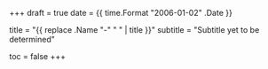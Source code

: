+++
draft = true
date  = {{ time.Format "2006-01-02" .Date }}

title    = "{{ replace .Name "-" " " | title }}"
subtitle = "Subtitle yet to be determined"

toc = false
+++
